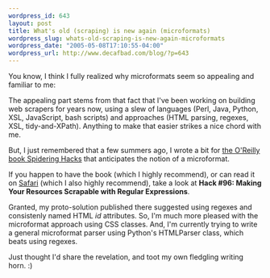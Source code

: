 ```yaml
--- 
wordpress_id: 643
layout: post
title: What's old (scraping) is new again (microformats)
wordpress_slug: whats-old-scraping-is-new-again-microformats
wordpress_date: "2005-05-08T17:10:55-04:00"
wordpress_url: http://www.decafbad.com/blog/?p=643
---
```

You know, I think I fully realized why microformats seem so appealing and familiar to me:

The appealing part stems from that fact that I've been working on building web scrapers for years now, using a slew of languages (Perl, Java, Python, XSL, JavaScript, bash scripts) and approaches (HTML parsing, regexes, XSL, tidy-and-XPath).  Anything to make that easier strikes a nice chord with me.

But, I just remembered that a few summers ago, I wrote a bit for [the O'Reilly book Spidering Hacks][sh] that anticipates the notion of a microformat.  

If you happen to have the book (which I highly recommend), or can read it on [Safari][sa] (which I also highly recommend), take a look at **Hack #96: Making Your Resources Scrapable with Regular Expressions**.

Granted, my proto-solution published there suggested using regexes and consistenly named HTML *id* attributes.  So, I'm much more pleased with the microformat approach using CSS classes.  And, I'm currently trying to write a general microformat parser using Python's HTMLParser class, which beats using regexes.

Just thought I'd share the revelation, and toot my own fledgling writing horn. :)

[sa]: http://safari.oreilly.com/
[sh]: http://www.oreilly.com/catalog/spiderhks/toc.html
